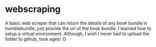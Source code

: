 # webscraping
A basic web scraper that can return the details of any *book* bundle in humblebundle, just provide the url of the book bundle.
I learned how to setup a virtual environment. Although, I wish I never had to upload the folder to github, took ages! :D
